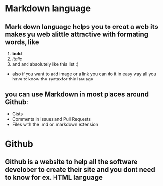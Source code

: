 # Markdown language
## Mark down language helps you to creat a web its makes yu web alittle attractive with formating words, like 
1. **bold**
2. *italic*
3. and and absolutely like this list :)
 - also if you want to add image or a link you can do it in easy way all you have to know the syntaxfor this lanuage
## you can use Markdown in most places around Github:
- Gists
- Comments in Issues and Pull Requests
- Files with the .md or .markdown extension
# Github 
## Github is a website to help all the software develober to create their site and you dont need to know for ex. HTML language 
